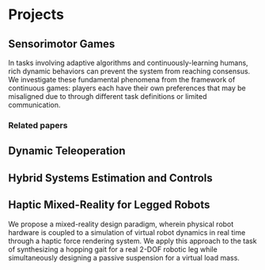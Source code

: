 # Projects 
## Sensorimotor Games
In tasks involving adaptive algorithms and continuously-learning humans, 
rich dynamic behaviors can prevent the system from reaching consensus. 
We investigate these fundamental phenomena from the framework of
continuous games: players each have their own preferences
that may be misaligned due to through different task definitions 
or limited communication. 

### Related papers

## Dynamic Teleoperation

## Hybrid Systems Estimation and Controls

## Haptic Mixed-Reality for Legged Robots
We propose a mixed-reality design paradigm, wherein physical robot hardware is coupled to a simulation of virtual robot dynamics in real time through a haptic force rendering system. We apply this approach to the task of synthesizing a hopping gait for a real 2-DOF robotic leg while simultaneously designing a passive suspension for a virtual load mass.
